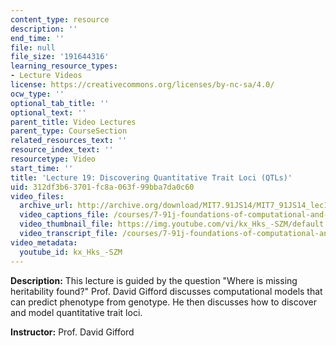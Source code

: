 ```yaml
---
content_type: resource
description: ''
end_time: ''
file: null
file_size: '191644316'
learning_resource_types:
- Lecture Videos
license: https://creativecommons.org/licenses/by-nc-sa/4.0/
ocw_type: ''
optional_tab_title: ''
optional_text: ''
parent_title: Video Lectures
parent_type: CourseSection
related_resources_text: ''
resource_index_text: ''
resourcetype: Video
start_time: ''
title: 'Lecture 19: Discovering Quantitative Trait Loci (QTLs)'
uid: 312df3b6-3701-fc8a-063f-99bba7da0c60
video_files:
  archive_url: http://archive.org/download/MIT7.91JS14/MIT7_91JS14_lec19_300k.mp4
  video_captions_file: /courses/7-91j-foundations-of-computational-and-systems-biology-spring-2014/96f156f9c7805ad8b5ba85e629c72110_kx_Hks_-SZM.vtt
  video_thumbnail_file: https://img.youtube.com/vi/kx_Hks_-SZM/default.jpg
  video_transcript_file: /courses/7-91j-foundations-of-computational-and-systems-biology-spring-2014/8626c7d6dfa0d91fca51d5b19c8462b2_kx_Hks_-SZM.pdf
video_metadata:
  youtube_id: kx_Hks_-SZM
---
```


**Description:** This lecture is guided by the question "Where is missing heritability found?" Prof. David Gifford discusses computational models that can predict phenotype from genotype. He then discusses how to discover and model quantitative trait loci.

**Instructor:** Prof. David Gifford


